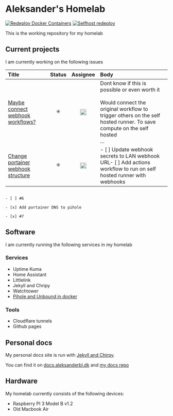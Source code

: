 # Aleksander's Homelab
[![Redeploy Docker Containers](https://github.com/aleksanderbl29/homelab/actions/workflows/webhook-call.yml/badge.svg)](https://github.com/aleksanderbl29/homelab/actions/workflows/webhook-call.yml) [![Selfhost redeploy](https://github.com/aleksanderbl29/homelab/actions/workflows/selfhost-deploy.yml/badge.svg)](https://github.com/aleksanderbl29/homelab/actions/workflows/selfhost-deploy.yml)


This is the working repository for my homelab

## Current projects
I am currently working on the following issues
<!-- issueTable -->

| Title                                                                                               |         Status          |                                                           Assignee                                                            | Body                                                                                                                                                                                   |
| :-------------------------------------------------------------------------------------------------- | :---------------------: | :---------------------------------------------------------------------------------------------------------------------------: | :------------------------------------------------------------------------------------------------------------------------------------------------------------------------------------- |
| <a href="https://github.com/aleksanderbl29/homelab/issues/6">Maybe connect webhook workflows?</a>   | :eight_spoked_asterisk: | <a href="https://github.com/aleksanderbl29"><img src="https://avatars.githubusercontent.com/u/73799306?v=4" width="20" /></a> | Dont know if this is possible or even worth it<br /><br />Would connect the original workflow to trigger others on the self hosted runner. To save compute on the self hosted<br />... |
| <a href="https://github.com/aleksanderbl29/homelab/issues/5">Change portainer webhook structure</a> | :eight_spoked_asterisk: | <a href="https://github.com/aleksanderbl29"><img src="https://avatars.githubusercontent.com/u/73799306?v=4" width="20" /></a> | - [ ] Update webhook secrets to LAN webhook URL- [ ] Add actions workflow to run on self hosted runner with webhooks                                                                   |
                                                                                                                                                                                                                                                                  - [ ] #6                                                                                                                                                                                
                                                                                                                                                                                                                                                                  - [x] Add portainer DNS to pihole                                                                                                                                                       
                                                                                                                                                                                                                                                                  - [x] #7                                                                                                                                                                                

<!-- issueTable -->


## Software
I am currently running the following services in my homelab
### Services
* Uptime Kuma
* Home Assistant
* Littlelink
* Jekyll and Chripy
* Watchtower
* [Pihole and Unbound in docker](https://github.com/aleksanderbl29/docker-pihole-unbound)
### Tools
* Cloudflare tunnels
* Github pages

## Personal docs
My personal docs site is run with [Jekyll and Chirpy](https://github.com/cotes2020/jekyll-theme-chirpy/).

You can find it on [docs.aleksanderbl.dk](https://docs.aleksanderbl.dk) and [my docs repo](https://github.com/aleksanderbl29/aleksanderbl29.github.io)

## Hardware
My homelab currently consists of the following devices:
* Raspberry PI 3 Model B v1.2
* Old Macbook Air
